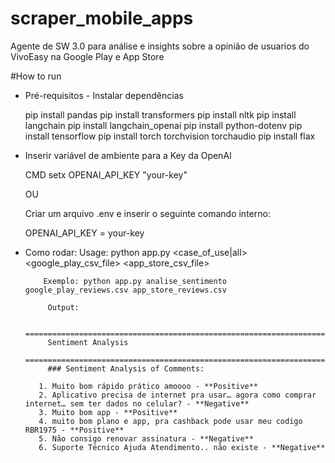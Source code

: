 # scraper_mobile_apps
Agente de SW 3.0 para análise e insights sobre a opinião de usuarios do VivoEasy na Google Play e App Store


#How to run

 - Pré-requisitos - Instalar dependências

    pip install pandas
    pip install transformers
    pip install nltk
    pip install langchain
    pip install langchain_openai
    pip install python-dotenv
    pip install tensorflow
    pip install torch torchvision torchaudio
    pip install flax


- Inserir variável de ambiente para a Key da OpenAI

    CMD
    setx OPENAI_API_KEY "your-key"
    
    OU

    Criar um arquivo .env e inserir o seguinte comando interno:

    OPENAI_API_KEY = your-key

 - Como rodar:
          Usage: python app.py <case_of_use|all> <google_play_csv_file> <app_store_csv_file>

           Exemplo: python app.py analise_sentimento google_play_reviews.csv app_store_reviews.csv

            Output:

            ================================================================================
            Sentiment Analysis
            ================================================================================
            ### Sentiment Analysis of Comments:

          1. Muito bom rápido prático amoooo - **Positive**
          2. Aplicativo precisa de internet pra usar… agora como comprar internet… sem ter dados no celular? - **Negative**
          3. Muito bom app - **Positive**
          4. muito bom plano e app, pra cashback pode usar meu codigo RBR1975 - **Positive**
          5. Não consigo renovar assinatura - **Negative**
          6. Suporte Técnico Ajuda Atendimento.. não existe - **Negative**
